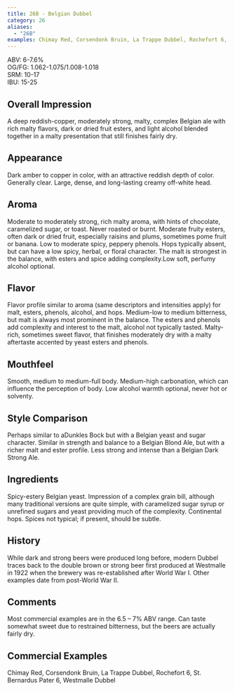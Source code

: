 ```yaml
---
title: 26B - Belgian Dubbel
category: 26
aliases: 
  - "26B"
examples: Chimay Red, Corsendonk Bruin, La Trappe Dubbel, Rochefort 6, St. Bernardus Pater 6, Westmalle Dubbel
---
```


ABV: 6-7.6%  
OG/FG: 1.062-1.075/1.008-1.018  
SRM: 10-17  
IBU: 15-25

## Overall Impression
A deep reddish-copper, moderately strong, malty, complex Belgian ale with rich malty flavors, dark or dried fruit esters, and light alcohol blended together in a malty presentation that still finishes fairly dry.

## Appearance
Dark amber to copper in color, with an attractive reddish depth of color. Generally clear. Large, dense, and long-lasting creamy off-white head.

## Aroma
Moderate to moderately strong, rich malty aroma, with hints of chocolate, caramelized sugar, or toast. Never roasted or burnt. Moderate fruity esters, often dark or dried fruit, especially raisins and plums, sometimes pome fruit or banana. Low to moderate spicy, peppery phenols. Hops typically absent, but can have a low spicy, herbal, or floral character. The malt is strongest in the balance, with esters and spice adding complexity.Low soft, perfumy alcohol optional.

## Flavor
Flavor profile similar to aroma (same descriptors and intensities apply) for malt, esters, phenols, alcohol, and hops. Medium-low to medium bitterness, but malt is always most prominent in the balance. The esters and phenols add complexity and interest to the malt, alcohol not typically tasted. Malty-rich, sometimes sweet flavor, that finishes moderately dry with a malty aftertaste accented by yeast esters and phenols.

## Mouthfeel
Smooth, medium to medium-full body. Medium-high carbonation, which can influence the perception of body. Low alcohol warmth optional, never hot or solventy.

## Style Comparison
Perhaps similar to aDunkles Bock but with a Belgian yeast and sugar character. Similar in strength and balance to a Belgian Blond Ale, but with a richer malt and ester profile. Less strong and intense than a Belgian Dark Strong Ale.

## Ingredients
Spicy-estery Belgian yeast. Impression of a complex grain bill, although many traditional versions are quite simple, with caramelized sugar syrup or unrefined sugars and yeast providing much of the complexity. Continental hops. Spices not typical; if present, should be subtle.

## History
While dark and strong beers were produced long before, modern Dubbel traces back to the double brown or strong beer first produced at Westmalle in 1922 when the brewery was re-established after World War I. Other examples date from post-World War II.

## Comments
Most commercial examples are in the 6.5 – 7% ABV range. Can taste somewhat sweet due to restrained bitterness, but the beers are actually fairly dry.

## Commercial Examples
Chimay Red, Corsendonk Bruin, La Trappe Dubbel, Rochefort 6, St. Bernardus Pater 6, Westmalle Dubbel





